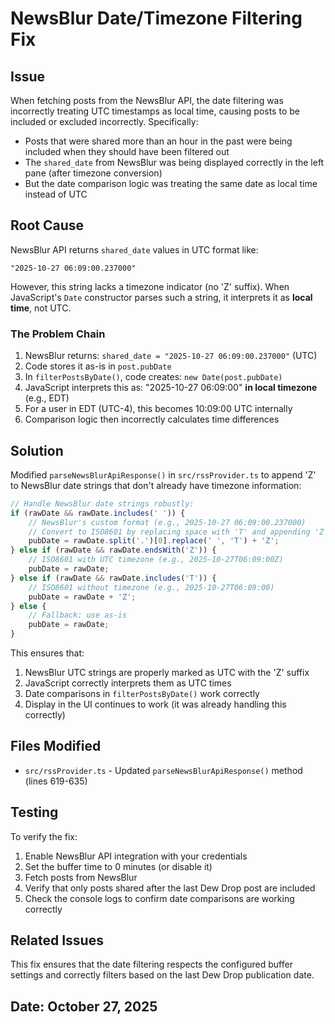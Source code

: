 # NewsBlur Date/Timezone Filtering Fix

## Issue

When fetching posts from the NewsBlur API, the date filtering was incorrectly treating UTC timestamps as local time, causing posts to be included or excluded incorrectly. Specifically:

- Posts that were shared more than an hour in the past were being included when they should have been filtered out
- The `shared_date` from NewsBlur was being displayed correctly in the left pane (after timezone conversion)
- But the date comparison logic was treating the same date as local time instead of UTC

## Root Cause

NewsBlur API returns `shared_date` values in UTC format like:
```
"2025-10-27 06:09:00.237000"
```

However, this string lacks a timezone indicator (no 'Z' suffix). When JavaScript's `Date` constructor parses such a string, it interprets it as **local time**, not UTC.

### The Problem Chain

1. NewsBlur returns: `shared_date = "2025-10-27 06:09:00.237000"` (UTC)
2. Code stores it as-is in `post.pubDate`
3. In `filterPostsByDate()`, code creates: `new Date(post.pubDate)`
4. JavaScript interprets this as: "2025-10-27 06:09:00" **in local timezone** (e.g., EDT)
5. For a user in EDT (UTC-4), this becomes 10:09:00 UTC internally
6. Comparison logic then incorrectly calculates time differences

## Solution

Modified `parseNewsBlurApiResponse()` in `src/rssProvider.ts` to append 'Z' to NewsBlur date strings that don't already have timezone information:

```typescript
// Handle NewsBlur date strings robustly:
if (rawDate && rawDate.includes(' ')) {
    // NewsBlur's custom format (e.g., 2025-10-27 06:09:00.237000)
    // Convert to ISO8601 by replacing space with 'T' and appending 'Z'
    pubDate = rawDate.split('.')[0].replace(' ', 'T') + 'Z';
} else if (rawDate && rawDate.endsWith('Z')) {
    // ISO8601 with UTC timezone (e.g., 2025-10-27T06:09:00Z)
    pubDate = rawDate;
} else if (rawDate && rawDate.includes('T')) {
    // ISO8601 without timezone (e.g., 2025-10-27T06:09:00)
    pubDate = rawDate + 'Z';
} else {
    // Fallback: use as-is
    pubDate = rawDate;
}
```

This ensures that:
1. NewsBlur UTC strings are properly marked as UTC with the 'Z' suffix
2. JavaScript correctly interprets them as UTC times
3. Date comparisons in `filterPostsByDate()` work correctly
4. Display in the UI continues to work (it was already handling this correctly)

## Files Modified

- `src/rssProvider.ts` - Updated `parseNewsBlurApiResponse()` method (lines 619-635)

## Testing

To verify the fix:
1. Enable NewsBlur API integration with your credentials
2. Set the buffer time to 0 minutes (or disable it)
3. Fetch posts from NewsBlur
4. Verify that only posts shared after the last Dew Drop post are included
5. Check the console logs to confirm date comparisons are working correctly

## Related Issues

This fix ensures that the date filtering respects the configured buffer settings and correctly filters based on the last Dew Drop publication date.

## Date: October 27, 2025
